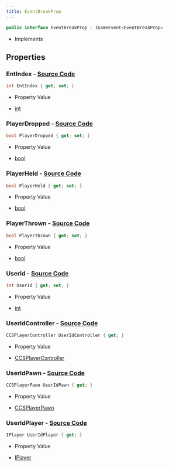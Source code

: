 ```yaml
---
title: EventBreakProp
---
```


```csharp
public interface EventBreakProp : IGameEvent<EventBreakProp>
```

- Implements

## Properties

### **EntIndex** - [Source Code](https://github.com/swiftly-solution/swiftlys2/blob/main/managed/src/SwiftlyS2.Generated/GameEvents/Interfaces/EventBreakProp.cs#L21)

```csharp
int EntIndex { get; set; }
```

- Property Value

- [int](https://learn.microsoft.com/dotnet/api/system.int32)

### **PlayerDropped** - [Source Code](https://github.com/swiftly-solution/swiftlys2/blob/main/managed/src/SwiftlyS2.Generated/GameEvents/Interfaces/EventBreakProp.cs#L57)

```csharp
bool PlayerDropped { get; set; }
```

- Property Value

- [bool](https://learn.microsoft.com/dotnet/api/system.boolean)

### **PlayerHeld** - [Source Code](https://github.com/swiftly-solution/swiftlys2/blob/main/managed/src/SwiftlyS2.Generated/GameEvents/Interfaces/EventBreakProp.cs#L47)

```csharp
bool PlayerHeld { get; set; }
```

- Property Value

- [bool](https://learn.microsoft.com/dotnet/api/system.boolean)

### **PlayerThrown** - [Source Code](https://github.com/swiftly-solution/swiftlys2/blob/main/managed/src/SwiftlyS2.Generated/GameEvents/Interfaces/EventBreakProp.cs#L52)

```csharp
bool PlayerThrown { get; set; }
```

- Property Value

- [bool](https://learn.microsoft.com/dotnet/api/system.boolean)

### **UserId** - [Source Code](https://github.com/swiftly-solution/swiftlys2/blob/main/managed/src/SwiftlyS2.Generated/GameEvents/Interfaces/EventBreakProp.cs#L42)

```csharp
int UserId { get; set; }
```

- Property Value

- [int](https://learn.microsoft.com/dotnet/api/system.int32)

### **UserIdController** - [Source Code](https://github.com/swiftly-solution/swiftlys2/blob/main/managed/src/SwiftlyS2.Generated/GameEvents/Interfaces/EventBreakProp.cs#L27)

```csharp
CCSPlayerController UserIdController { get; }
```

- Property Value

- [CCSPlayerController](/docs/api/shared/schemadefinitions/ccsplayercontroller)

### **UserIdPawn** - [Source Code](https://github.com/swiftly-solution/swiftlys2/blob/main/managed/src/SwiftlyS2.Generated/GameEvents/Interfaces/EventBreakProp.cs#L33)

```csharp
CCSPlayerPawn UserIdPawn { get; }
```

- Property Value

- [CCSPlayerPawn](/docs/api/shared/schemadefinitions/ccsplayerpawn)

### **UserIdPlayer** - [Source Code](https://github.com/swiftly-solution/swiftlys2/blob/main/managed/src/SwiftlyS2.Generated/GameEvents/Interfaces/EventBreakProp.cs#L36)

```csharp
IPlayer UserIdPlayer { get; }
```

- Property Value

- [IPlayer](/docs/api/shared/players/iplayer)

